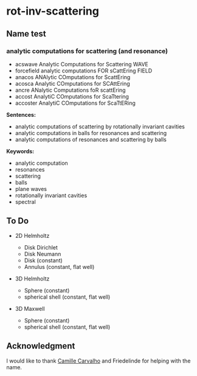 # rot-inv-scattering

## Name test

### analytic computations for scattering (and resonance)

- acswave Analytic Computations for Scattering WAVE
- forcefield analytic computations FOR sCattEring FIELD
- anacos ANAlytic COmputations for ScattEring
- acosca Analytic COmputations for SCAttEring
- ancre ANalytic Computations foR scattEring
- accost AnalytiC COmputations for ScaTtering
- accoster AnalytiC COmputations for ScaTtERing

**Sentences:**

- analytic computations of scattering by rotationally invariant cavities
- analytic computations in balls for resonances and scattering
- analytic computations of resonances and scattering by balls

**Keywords:**

- analytic computation
- resonances
- scattering
- balls
- plane waves
- rotationally invariant cavities
- spectral

## To Do

- 2D Helmholtz

  - Disk Dirichlet
  - Disk Neumann
  - Disk (constant)
  - Annulus (constant, flat well)

- 3D Helmholtz

  - Sphere (constant)
  - spherical shell (constant, flat well)

- 3D Maxwell

  - Sphere (constant)
  - spherical shell (constant, flat well)

## Acknowledgment

I would like to thank [Camille Carvalho](https://github.com/carvalhocamille) and Friedelinde for helping with the name.
